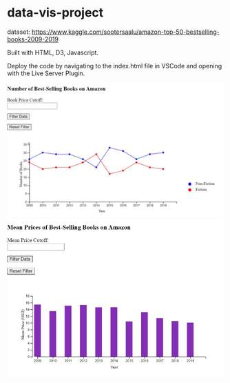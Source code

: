 # data-vis-project

dataset: https://www.kaggle.com/sootersaalu/amazon-top-50-bestselling-books-2009-2019

Built with HTML, D3, Javascript.

Deploy the code by navigating to the index.html file in VSCode and opening with the Live Server Plugin. 

![alt text](https://github.com/justinjiaxinghu/data-vis-project/blob/main/screenshot.JPG?raw=true)
![alt text](https://github.com/justinjiaxinghu/data-vis-project/blob/main/screenshot2.JPG?raw=true)
